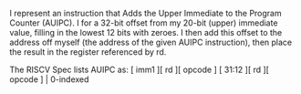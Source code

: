 I represent an instruction that Adds the Upper Immediate to the Program Counter (AUIPC). I for a 32-bit offset from my 20-bit (upper) immediate value, filling in the lowest  12 bits with zeroes. I then add this offset to the address off myself (the address of the given AUIPC instruction), then place the result in the register referenced by rd.

The RISCV Spec lists AUIPC as:
[   imm1   ][   rd   ][   opcode   ]
[ 31:12     ][   rd   ][   opcode   ] | 0-indexed
